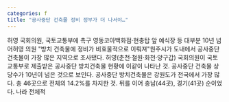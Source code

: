 ```yaml
---
categories: f
title: "공사중단 건축물 정비 정부가 더 나서야…"
---
```

허영 국회의원, 국토교통부에 촉구 영동코아백화점·현충탑 앞 예식장 등 대부분 10년 넘어허영 의원 "방치 건축물에 정비가 비효울적으로 이뤄져"원주시가 도내에서 공사중단 건축물이 가장 많은 지역으로 조사됐다. 허영(춘천·철원·화천·양구갑) 국회의원이 국토교통부로 제출받은 공사중단 방치건축물 현황에 이같이 나타난 것. 공사중단 건축물 상당수가 10년이 넘은 것으로 보인다. 공사중단 방치건축물은 강원도가 전국에서 가장 많다. 총 46곳으로 전체의 14.2%를 차지한 것. 뒤를 이어 충남(44곳), 경기(41곳) 순이었다. 나라 전체적